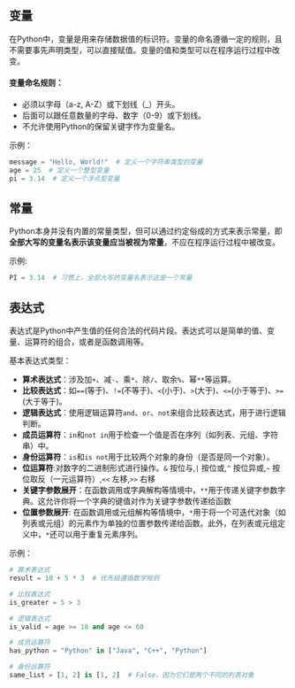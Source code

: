 ## 变量

在Python中，变量是用来存储数据值的标识符。变量的命名遵循一定的规则，且不需要事先声明类型，可以直接赋值。变量的值和类型可以在程序运行过程中改变。

#### 变量命名规则：
- 必须以字母（a-z, A-Z）或下划线（_）开头。
- 后面可以跟任意数量的字母、数字（0-9）或下划线。
- 不允许使用Python的保留关键字作为变量名。

示例：
```python
message = "Hello, World!"  # 定义一个字符串类型的变量
age = 25  # 定义一个整型变量
pi = 3.14  # 定义一个浮点型变量
```

## 常量

Python本身并没有内置的常量类型，但可以通过约定俗成的方式来表示常量，即**全部大写的变量名表示该变量应当被视为常量**，不应在程序运行过程中被改变。

示例:
```python
PI = 3.14  # 习惯上，全部大写的变量名表示这是一个常量
```

## 表达式

表达式是Python中产生值的任何合法的代码片段。表达式可以是简单的值、变量、运算符的组合，或者是函数调用等。

基本表达式类型：
- **算术表达式**：涉及加`+`、减`-`、乘`*`、除`/`、取余`%`、幂`**`等运算。
- **比较表达式**：如`==`(等于)、`!=`(不等于)、`<`(小于)、`>`(大于)、`<=`(小于等于)、`>=`(大于等于)。
- **逻辑表达式**：使用逻辑运算符`and`、`or`、`not`来组合比较表达式，用于进行逻辑判断。
- **成员运算符**：`in`和`not in`用于检查一个值是否在序列（如列表、元组、字符串）中。
- **身份运算符**：`is`和`is not`用于比较两个对象的身份（是否是同一个对象）。
- **位运算符**:对数字的二进制形式进行操作。`&` 按位与,`|` 按位或,`^` 按位异或,`~` 按位取反（一元运算符）,`<<` 左移,`>>` 右移
- **关键字参数展开**：在函数调用或字典解构等情境中，`**`用于传递关键字参数字典。这允许你将一个字典的键值对作为关键字参数传递给函数
- **位置参数展开**: 在函数调用或元组解构等情境中，`*`用于将一个可迭代对象（如列表或元组）的元素作为单独的位置参数传递给函数。此外，在列表或元组定义中，`*`还可以用于重复元素序列。

示例：
```python
# 算术表达式
result = 10 + 5 * 3  # 优先级遵循数学规则

# 比较表达式
is_greater = 5 > 3

# 逻辑表达式
is_valid = age >= 18 and age <= 60

# 成员运算符
has_python = "Python" in ["Java", "C++", "Python"]

# 身份运算符
same_list = [1, 2] is [1, 2]  # False，因为它们是两个不同的列表对象
```

